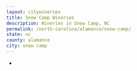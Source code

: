 ```yaml
---
layout: citywineries
title: Snow Camp Wineries
description: Wineries in Snow Camp, NC
permalink: /north-carolina/alamance/snow-camp/
state: nc
county: alamance
city: snow camp
---
```

-
